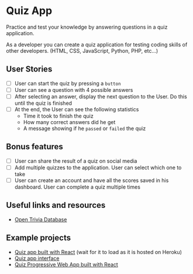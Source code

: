 # Quiz App

Practice and test your knowledge by answering questions in a quiz application.

As a developer you can create a quiz application for testing coding skills of other developers. (HTML, CSS, JavaScript, Python, PHP, etc...)

## User Stories

- [ ] User can start the quiz by pressing a `button`
- [ ] User can see a question with 4 possible answers
- [ ] After selecting an answer, display the next question to the User. Do this until the quiz is finished
- [ ] At the end, the User can see the following statistics
  - Time it took to finish the quiz
  - How many correct answers did he get
  - A message showing if he `passed` or `failed` the quiz

## Bonus features

- [ ] User can share the result of a quiz on social media
- [ ] Add multiple quizzes to the application. User can select which one to take
- [ ] User can create an account and have all the scores saved in his dashboard. User can complete a quiz multiple times

## Useful links and resources

- [Open Trivia Database](https://opentdb.com/api_config.php)

## Example projects

- [Quiz app built with React](http://tranquil-beyond-43849.herokuapp.com/) (wait for it to load as it is hosted on Heroku)
- [Quiz app interface](https://codepen.io/FlorinPop17/full/qqYNgW)
- [Quiz Progressive Web App built with React](https://github.com/SafdarJamal/quiz-app)
